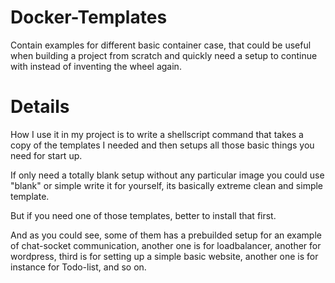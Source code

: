 # Docker-Templates

Contain examples for different basic container case, that could be useful when building a project from scratch and
quickly need a setup to continue with instead of inventing the wheel again.


# Details

How I use it in my project is to write a shellscript command
that takes a copy of the templates I needed and then
setups all those basic things you need for start up.

If only need a totally blank setup without any particular image
you could use "blank" or simple write it for yourself, its
basically extreme clean and simple template.

But if you need one of those templates, better to install that first.

And as you could see, some of them has a prebuilded setup
for an example of chat-socket communication, another one is for 
loadbalancer, another for wordpress, third is for setting up
a simple basic website, another one is for instance for Todo-list,
and so on. 